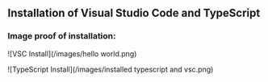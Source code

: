 ## Installation of Visual Studio Code and TypeScript

### **Image proof of installation:**

![VSC Install](/images/hello world.png)

![TypeScript Install](/images/installed typescript and vsc.png)